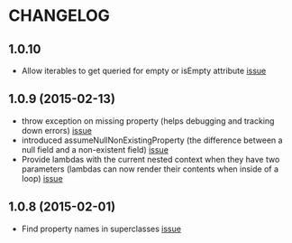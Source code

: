 # CHANGELOG

## 1.0.10

* Allow iterables to get queried for empty or isEmpty attribute [issue](https://github.com/valotas/mustache4dart/issues/44)

## 1.0.9 (2015-02-13)

* throw exception on missing property (helps debugging and tracking down errors) [issue](https://github.com/valotas/mustache4dart/issues/36)
* introduced assumeNullNonExistingProperty (the difference between a null field and a non-existent field) [issue](https://github.com/valotas/mustache4dart/issues/41)
* Provide lambdas with the current nested context when they have two parameters (lambdas can now render their contents when inside of a loop)  [issue](https://github.com/valotas/mustache4dart/issues/39)

## 1.0.8 (2015-02-01)

* Find property names in superclasses [issue](https://github.com/valotas/mustache4dart/issues/33)
